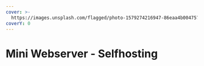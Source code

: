 ```yaml
---
cover: >-
  https://images.unsplash.com/flagged/photo-1579274216947-86eaa4b00475?crop=entropy&cs=srgb&fm=jpg&ixid=M3wxOTcwMjR8MHwxfHNlYXJjaHw1fHx3ZWIlMjBzZXJ2ZXJ8ZW58MHx8fHwxNzE2OTY3OTcwfDA&ixlib=rb-4.0.3&q=85
coverY: 0
---
```


# Mini Webserver - Selfhosting

